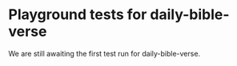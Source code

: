# Playground tests for daily-bible-verse
We are still awaiting the first test run for daily-bible-verse.
